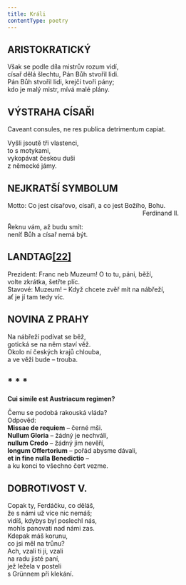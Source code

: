 ```yaml
---
title: Králi
contentType: poetry
---
```


## ARISTOKRATICKÝ

Však se podle díla mistrův rozum vidí,  
císař dělá šlechtu, Pán Bůh stvořil lidi.  
Pán Bůh stvořil lidi, krejčí tvoří pány;  
kdo je malý mistr, mívá malé plány.

## VÝSTRAHA CÍSAŘI

Caveant consules, ne res publica detrimentum capiat.

Vyšli jsoutě tři vlastenci,  
to s motykami,  
vykopávat českou duši  
z německé jámy.

## NEJKRATŠÍ SYMBOLUM

Motto: Co jest císařovo, císaři, a co jest Božího, Bohu.  
                                                                             Ferdinand II.

Řeknu vám, až budu smít:  
neníť Bůh a císař nemá být.

## LANDTAG[**\[22\]**](./resources/undefined)

Prezident: Franc neb Muzeum! O to tu, páni, běží,  
volte zkrátka, šetřte plíc.  
Stavové: Muzeum! – Když chcete zvěř mít na nábřeží,  
ať je jí tam tedy víc.

## NOVINA Z PRAHY

Na nábřeží podívat se běž,  
gotická se na něm staví věž.  
Okolo ní českých krajů chlouba,  
a ve věži bude – trouba.

## \* \* \*

**Cui simile est Austriacum regimen?**

Čemu se podobá rakouská vláda?  
Odpověd:  
**Missae de requiem** – černé mši.  
**Nullum Gloria** – žádný je nechválí,  
**nullum Credo** – žádný jim nevěří,  
**longum Offertorium** – pořád abysme dávali,  
**et in fine nulla Benedictio** –  
a ku konci to všechno čert vezme.

## DOBROTIVOST V.

Copak ty, Ferdáčku, co děláš,  
že s námi už více nic nemáš;  
vidíš, kdybys byl poslechl nás,  
mohls panovati nad námi zas.  
Kdepak máš korunu,  
co jsi měl na trůnu?  
Ach, vzali ti ji, vzali  
na radu jisté paní,  
jež ležela v posteli  
s Grünnem při klekání.
